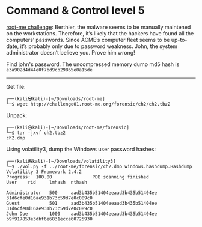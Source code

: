 # Command & Control level 5

[root-me challenge](https://www.root-me.org/en/Challenges/Forensic/Command-Control-level-5): Berthier, the malware seems to be manually maintened on the workstations. Therefore, it’s likely that the hackers have found all the computers’ passwords. Since ACME’s computer fleet seems to be up-to-date, it’s probably only due to password weakness. John, the system administrator doesn’t believe you. Prove him wrong!

Find john's password. The uncompressed memory dump md5 hash is `e3a902d4d44e0f7bd9cb29865e0a15de`

----

Get file:

```text
┌──(kali㉿kali)-[~/Downloads/root-me]
└─$ wget http://challenge01.root-me.org/forensic/ch2/ch2.tbz2
```

Unpack:

```text
┌──(kali㉿kali)-[~/Downloads/root-me/forensic]
└─$ tar -jxvf ch2.tbz2
ch2.dmp

```

Using volatility3, dump the Windows user password hashes:

```text
┌──(kali㉿kali)-[~/Downloads/volatility3]
└─$ ./vol.py -f ../root-me/forensic/ch2.dmp windows.hashdump.Hashdump
Volatility 3 Framework 2.4.2
Progress:  100.00               PDB scanning finished                        
User    rid     lmhash  nthash

Administrator   500     aad3b435b51404eeaad3b435b51404ee        31d6cfe0d16ae931b73c59d7e0c089c0
Guest           501     aad3b435b51404eeaad3b435b51404ee        31d6cfe0d16ae931b73c59d7e0c089c0
John Doe        1000    aad3b435b51404eeaad3b435b51404ee        b9f917853e3dbf6e6831ecce60725930
```

